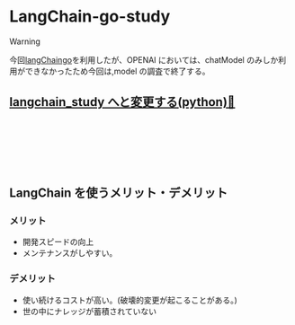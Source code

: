 # LangChain-go-study


> [!WARNING]
> 今回[langChaingo](https://github.com/tmc/langchaingo)を利用したが、OPENAI においては、chatModel のみしか利用ができなかったため今回は,model の調査で終了する。

## [langchain_study へと変更する(python)💨](./)

<br/>
<br/>
<br/>
<br/>
<br/>

## LangChain を使うメリット・デメリット

### メリット

- 開発スピードの向上
- メンテナンスがしやすい。

### デメリット

- 使い続けるコストが高い。(破壊的変更が起こることがある。)
- 世の中にナレッジが蓄積されていない
